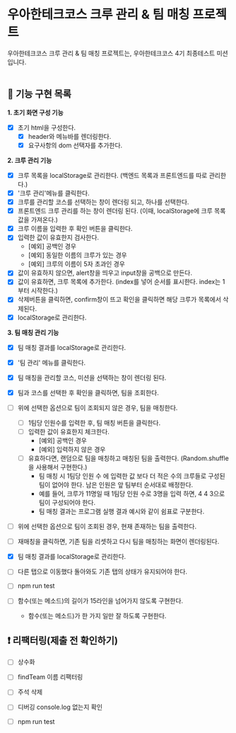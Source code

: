 # 우아한테크코스 크루 관리 & 팀 매칭 프로젝트 
우아한테크코스 크루 관리 & 팀 매칭 프로젝트는, 우아한테크코스 4기 최종테스트 미션입니다.  
<br>

## 🎯 기능 구현 목록  
**1. 초기 화면 구성 기능**
- [x] 초기 html을 구성한다. 
  - [x] header와 메뉴바를 렌더링한다. 
  - [x] 요구사항의 dom 선택자를 추가한다. 

**2. 크루 관리 기능**
- [x] 크루 목록을 localStorage로 관리한다. (백엔드 목록과 프론트엔드를 따로 관리한다.)
- [x] '크루 관리'메뉴를 클릭한다. 
- [x] 크루를 관리할 코스를 선택하는 창이 렌더링 되고, 하나를 선택한다. 
- [x] 프론트엔드 크루 관리를 하는 창이 렌더링 된다. (이때, localStorage에 크루 목록값을 가져온다.)
- [x] 크루 이름을 입력한 후 확인 버튼을 클릭한다. 
- [x] 입력한 값이 유효한지 검사한다. 
  - [예외] 공백인 경우 
  - [예외] 동일한 이름의 크루가 있는 경우 
  - [예외] 크루의 이름이 5자 초과인 경우 
- [x] 값이 유효하지 않으면, alert창을 띄우고 input창을 공백으로 만든다. 
- [x] 값이 유효하면, 크루 목록에 추가한다. (index를 넣어 순서를 표시한다. index는 1부터 시작한다.)
- [x] 삭제버튼을 클릭하면, confirm창이 뜨고 확인을 클릭하면 해당 크루가 목록에서 삭제된다. 
- [x] localStorage로 관리한다. 

**3. 팀 매칭 관리 기능**
- [x] 팀 매칭 결과를 localStorage로 관리한다. 
- [x] '팀 관리' 메뉴를 클릭한다. 
- [x] 팀 매칭을 관리할 코스, 미션을 선택하는 창이 렌더링 된다. 
- [x] 팀과 코스를 선택한 후 확인을 클릭하면, 팀을 조회한다. 
- [ ] 위에 선택한 옵션으로 팀이 조회되지 않은 경우, 팀을 매칭한다. 
  - [ ] 1팀당 인원수를 입력한 후, 팀 매칭 버튼을 클릭한다. 
  - [ ] 입력한 값이 유효한지 체크한다. 
    - [예외] 공백인 경우
    - [예외] 입력하지 않은 경우 
  - [ ] 유효하다면, 랜덤으로 팀을 매칭하고 매칭된 팀을 출력한다. (Random.shuffle을 사용해서 구현한다.)
    - 팀 매칭 시 1팀당 인원 수 에 입력한 값 보다 더 적은 수의 크루들로 구성된 팀이 없어야 한다. 남은 인원은 앞 팀부터 순서대로 배정한다.
    - 예를 들어, 크루가 11명일 때 1팀당 인원 수로 3명을 입력 하면, 4 4 3으로 팀이 구성되어야 한다.
    - 팀 매칭 결과는 프로그램 실행 결과 예시와 같이 쉼표로 구분한다.
- [ ] 위에 선택한 옵션으로 팀이 조회된 경우, 현재 존재하는 팀을 출력한다. 
- [ ] 재매칭을 클릭하면, 기존 팀을 리셋하고 다시 팀을 매칭하는 화면이 렌더링된다. 
- [x] 팀 매칭 결과를 localStorage로 관리한다. 


- [ ] 다른 탭으로 이동했다 돌아와도 기존 탭의 상태가 유지되어야 한다.
- [ ] npm run test 
- [ ] 함수(또는 메소드)의 길이가 15라인을 넘어가지 않도록 구현한다.
  - 함수(또는 메소드)가 한 가지 일만 잘 하도록 구현한다.

## ❗️ 리팩터링(제출 전 확인하기)
- [ ] 상수화
- [ ] findTeam 이름 리팩터링
- [ ] 주석 삭제 
- [ ] 디버깅 console.log 없는지 확인
- [ ] npm run test 

